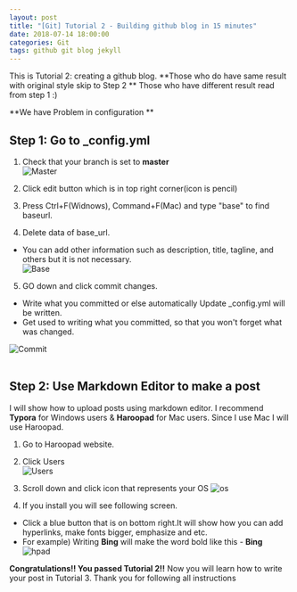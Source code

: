 ```yaml
---
layout: post
title: "[Git] Tutorial 2 - Building github blog in 15 minutes"
date: 2018-07-14 18:00:00
categories: Git
tags: github git blog jekyll
---
```


This is Tutorial 2: creating a github blog. **Those who do have same result with original style skip to Step 2 ** Those who have different result read from step 1 :)


**We have Problem in configuration **

<h2>Step 1: Go to _config.yml</h2>


1) Check that your branch is set to **master**<br>
![Master](../assets/img/github/master.png)


2) Click edit button which is in top right corner(icon is pencil)<br>
3) Press Ctrl+F(Widnows), Command+F(Mac) and type "base" to find baseurl.<br>
4) Delete data of base_url.
- You can add other information such as description, title, tagline, and others but it is not necessary.<br>
![Base](../assets/img/github/base.png)

5) GO down and click commit changes.
- Write what you committed or else automatically Update _config.yml will be written.
- Get used to writing what you committed, so that you won't forget what was changed.


![Commit](../assets/img/github/commit.png)
<br><br>

<h2>Step 2: Use Markdown Editor to make a post</h2>

I will show how to upload posts using markdown editor. I recommend **Typora** for Windows users & **Haroopad** for Mac users. Since I use Mac I will use Haroopad.<br>

1) Go to Haroopad website.<br>
2) Click Users<br>
![Users](../assets/img/github/users.png)

3) Scroll down and click icon that represents your OS
![os](../assets/img/github/os.png)

4) If you install you will see following screen.
- Click a blue button that is on bottom right.It will show how you can add hyperlinks, make fonts bigger, emphasize and etc.
- For example) Writing ******Bing****** will make the word bold like this - **Bing**
![hpad](../assets/img/github/hpad.png)


**Congratulations!! You passed Tutorial 2!!** Now you will learn how to write your post in Tutorial 3. Thank you for following all instructions